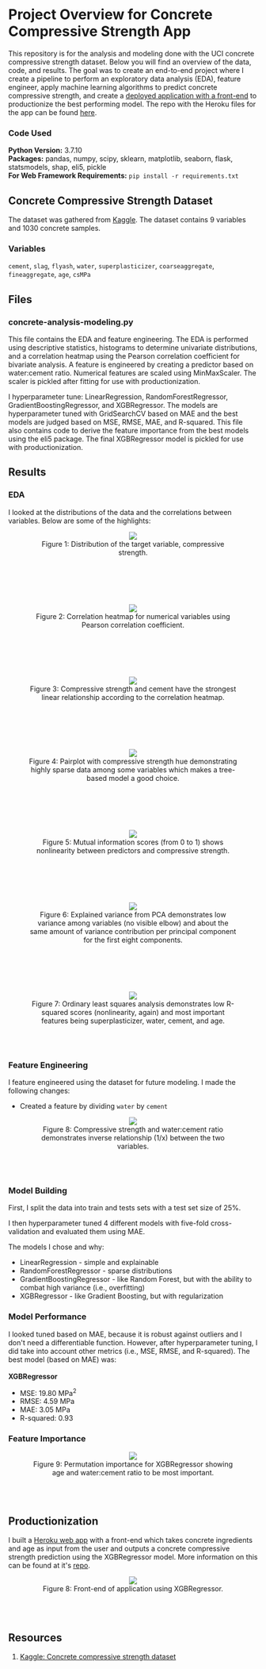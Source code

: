 # Project Overview for Concrete Compressive Strength App

This repository is for the analysis and modeling done with the UCI concrete compressive strength dataset. Below you will find an overview of the data, code, and results. The goal was to create an end-to-end project where I create a pipeline to perform an exploratory data analysis (EDA), feature engineer, apply machine learning algorithms to predict concrete compressive strength, and create a [deployed application with a front-end](https://predict-compressive-strength.herokuapp.com/) to productionize the best performing model. The repo with the Heroku files for the app can be found [here](https://github.com/michaelbryantds/concrete-strength-pred-app).

### Code Used 

**Python Version:** 3.7.10 <br />
**Packages:** pandas, numpy, scipy, sklearn, matplotlib, seaborn, flask, statsmodels, shap, eli5, pickle<br />
**For Web Framework Requirements:**  ```pip install -r requirements.txt```  

## Concrete Compressive Strength Dataset

The dataset was gathered from [Kaggle](https://www.kaggle.com/maajdl/yeh-concret-data). The dataset contains 9 variables and 1030 concrete samples.

### Variables

`cement`, `slag`, `flyash`, `water`, `superplasticizer`, `coarseaggregate`, `fineaggregate`, `age`, `csMPa`

## Files

### concrete-analysis-modeling.py

This file contains the EDA and feature engineering. The EDA is performed using descriptive statistics, histograms to determine univariate distributions, and a correlation heatmap using the Pearson correlation coefficient for bivariate analysis. A feature is engineered by creating a predictor based on water:cement ratio. Numerical features are scaled using MinMaxScaler. The scaler is pickled after fitting for use with productionization.

I hyperparameter tune: LinearRegression, RandomForestRegressor, GradientBoostingRegressor, and XGBRegressor. The models are hyperparameter tuned with GridSearchCV based on MAE and the best models are judged based on MSE, RMSE, MAE, and R-squared. This file also contains code to derive the feature importance from the best models using the eli5 package. The final XGBRegressor model is pickled for use with productionization.

## Results

### EDA

I looked at the distributions of the data and the correlations between variables. Below are some of the highlights:


<div align="center">
  
<figure>
<img src="images/csmpa.jpg"><br/>
  <figcaption>Figure 1: Distribution of the target variable, compressive strength.</figcaption>
</figure>
<br/><br/>
  
</div>

<br/>
<br/>

<div align="center">
  
<figure>
<img src="images/corrmap.jpg"><br/>
  <figcaption>Figure 2: Correlation heatmap for numerical variables using Pearson correlation coefficient.</figcaption>
</figure>
<br/><br/>
  
</div>

<br/>
<br/>

<div align="center">
  
<figure>
<img src="images/csmpa-cement.jpg"><br/>
  <figcaption>Figure 3: Compressive strength and cement have the strongest linear relationship according to the correlation heatmap.</figcaption>
</figure>
<br/><br/>
  
</div>

<br/>
<br/>

<div align="center">
  
<figure>
<img src="images/pairplot.jpg"><br/>
  <figcaption>Figure 4: Pairplot with compressive strength hue demonstrating highly sparse data among some variables which makes a tree-based model a good choice.</figcaption>
</figure>
<br/><br/>
  
</div>

<br/>
<br/>

<div align="center">
  
<figure>
<img src="images/mi.jpg"><br/>
  <figcaption>Figure 5: Mutual information scores (from 0 to 1) shows nonlinearity between predictors and compressive strength.</figcaption>
</figure>
<br/><br/>
  
</div>

<br/>
<br/>

<div align="center">
  
<figure>
<img src="images/pca2.jpg"><br/>
  <figcaption>Figure 6: Explained variance from PCA demonstrates low variance among variables (no visible elbow) and about the same amount of variance contribution per principal component for the first eight components.</figcaption>
</figure>
<br/><br/>
  
</div>

<br/>
<br/>

<div align="center">

<figure>
<img src="images/ols-fixed.JPG"><br/>
  <figcaption>Figure 7: Ordinary least squares analysis demonstrates low R-squared scores (nonlinearity, again) and most important features being superplasticizer, water, cement, and age.</figcaption>
</figure>
<br/><br/>
  
</div>

  

### Feature Engineering

I feature engineered using the dataset for future modeling. I made the following changes:
* Created a feature by dividing `water` by `cement`

<div align="center">

<figure>
<img src="images/wcratio.jpg"><br/>
  <figcaption>Figure 8: Compressive strength and water:cement ratio demonstrates inverse relationship (1/x) between the two variables.</figcaption>
</figure>
<br/><br/>
  
</div>

### Model Building

First, I split the data into train and tests sets with a test set size of 25%.

I then hyperparameter tuned 4 different models with five-fold cross-validation and evaluated them using MAE.

The models I chose and why:
* LinearRegression - simple and explainable
* RandomForestRegressor - sparse distributions
* GradientBoostingRegressor - like Random Forest, but with the ability to combat high variance (i.e., overfitting)
* XGBRegressor - like Gradient Boosting, but with regularization


### Model Performance

I looked tuned based on MAE, because it is robust against outliers and I don't need a differentiable function. However, after hyperparameter tuning, I did take into account other metrics (i.e., MSE, RMSE, and R-squared). The best model (based on MAE) was:
<br/><br/>
**XGBRegressor**
* MSE: 19.80 MPa<sup>2</sup>
* RMSE: 4.59 MPa
* MAE: 3.05 MPa
* R-squared: 0.93

### Feature Importance


<div align="center">
  
<figure>
<img src="images/permimp.jpg"><br/>
  <figcaption>Figure 9: Permutation importance for XGBRegressor showing age and water:cement ratio to be most important.</figcaption>
</figure>
<br/><br/>
  
</div>

## Productionization

I built a [Heroku web app](https://predict-compressive-strength.herokuapp.com/) with a front-end which takes concrete ingredients and age as input from the user and outputs a concrete compressive strength prediction using the XGBRegressor model. More information on this can be found at it's [repo](https://github.com/michaelbryantds/concrete-strength-pred-app).

<div align="center">
  
<figure>
<img src="images/concrete-frontend-fixed.gif"><br/>
  <figcaption>Figure 8: Front-end of application using XGBRegressor.</figcaption>
</figure>
<br/><br/>
  
</div>

## Resources

1. [Kaggle: Concrete compressive strength dataset](https://www.kaggle.com/maajdl/yeh-concret-data)
